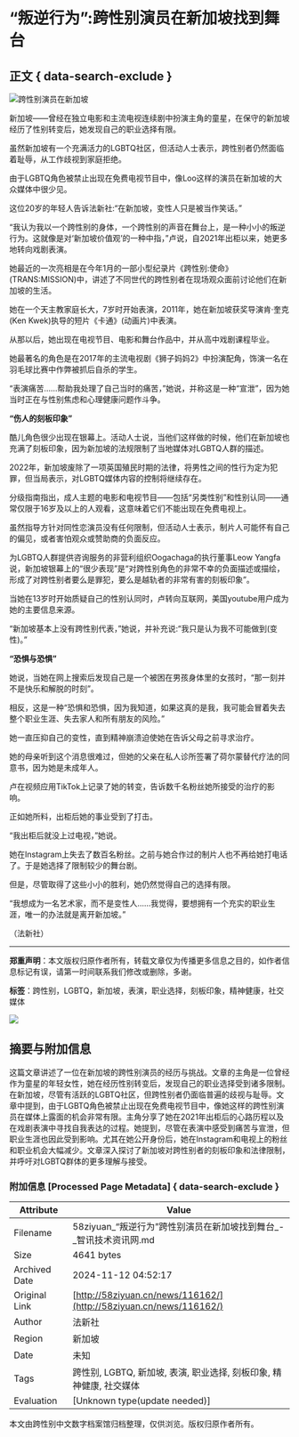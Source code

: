 # “叛逆行为”:跨性别演员在新加坡找到舞台

## 正文 { data-search-exclude }


![跨性别演员在新加坡](http://58ziyuan.cn/file/upload/202404/01/061107591.jpg)

新加坡——曾经在独立电影和主流电视连续剧中扮演主角的童星，在保守的新加坡经历了性别转变后，她发现自己的职业选择有限。

虽然新加坡有一个充满活力的LGBTQ社区，但活动人士表示，跨性别者仍然面临着耻辱，从工作歧视到家庭拒绝。

由于LGBTQ角色被禁止出现在免费电视节目中，像Loo这样的演员在新加坡的大众媒体中很少见。

这位20岁的年轻人告诉法新社:“在新加坡，变性人只是被当作笑话。”

“我认为我以一个跨性别的身体，一个跨性别的声音在舞台上，是一种小小的叛逆行为。这就像是对‘新加坡价值观’的一种中指，”卢说，自2021年出柜以来，她更多地转向戏剧表演。

她最近的一次亮相是在今年1月的一部小型纪录片《跨性别:使命》(TRANS:MISSION)中，讲述了不同世代的跨性别者在现场观众面前讨论他们在新加坡的生活。

她在一个天主教家庭长大，7岁时开始表演，2011年，她在新加坡获奖导演肯·奎克(Ken Kwek)执导的短片《卡通》(动画片)中表演。

从那以后，她出现在电视节目、电影和舞台作品中，并从高中戏剧课程毕业。

她最著名的角色是在2017年的主流电视剧《狮子妈妈2》中扮演配角，饰演一名在羽毛球比赛中作弊被抓后自杀的学生。

“表演痛苦……帮助我处理了自己当时的痛苦，”她说，并称这是一种“宣泄”，因为她当时正在与性别焦虑和心理健康问题作斗争。

**“伤人的刻板印象”**

酷儿角色很少出现在银幕上。活动人士说，当他们这样做的时候，他们在新加坡也充满了刻板印象，因为新加坡的法规限制了当地媒体对LGBTQ人群的描述。

2022年，新加坡废除了一项英国殖民时期的法律，将男性之间的性行为定为犯罪，但当局表示，对LGBTQ媒体内容的控制将继续存在。

分级指南指出，成人主题的电影和电视节目——包括“另类性别”和性别认同——通常仅限于16岁及以上的人观看，这意味着它们不能出现在免费电视上。

虽然指导方针对同性恋演员没有任何限制，但活动人士表示，制片人可能怀有自己的偏见，或者害怕观众或赞助商的负面反应。

为LGBTQ人群提供咨询服务的非营利组织Oogachaga的执行董事Leow Yangfa说，新加坡银幕上的“很少表现”是“对跨性别角色的非常不幸的负面描述或描绘，形成了对跨性别者要么是罪犯，要么是越轨者的非常有害的刻板印象”。

当她在13岁时开始质疑自己的性别认同时，卢转向互联网，美国youtube用户成为她的主要信息来源。

“新加坡基本上没有跨性别代表，”她说，并补充说:“我只是认为我不可能做到(变性)。”

**“恐惧与恐惧”**

她说，当她在网上搜索后发现自己是一个被困在男孩身体里的女孩时，“那一刻并不是快乐和解脱的时刻”。

相反，这是一种“恐惧和恐惧，因为我知道，如果这真的是我，我可能会冒着失去整个职业生涯、失去家人和所有朋友的风险。”

她一直压抑自己的变性，直到精神崩溃迫使她在告诉父母之前寻求治疗。

她的母亲听到这个消息很难过，但她的父亲在私人诊所签署了荷尔蒙替代疗法的同意书，因为她是未成年人。

卢在视频应用TikTok上记录了她的转变，告诉数千名粉丝她所接受的治疗的影响。

正如她所料，出柜后她的事业受到了打击。

“我出柜后就没上过电视，”她说。

她在Instagram上失去了数百名粉丝。之前与她合作过的制片人也不再给她打电话了。于是她选择了限制较少的舞台剧。

但是，尽管取得了这些小小的胜利，她仍然觉得自己的选择有限。

“我想成为一名艺术家，而不是变性人……我觉得，要想拥有一个充实的职业生涯，唯一的办法就是离开新加坡。”

（法新社）

---

**郑重声明**：本文版权归原作者所有，转载文章仅为传播更多信息之目的，如作者信息标记有误，请第一时间联系我们修改或删除，多谢。

**标签**：跨性别，LGBTQ，新加坡，表演，职业选择，刻板印象，精神健康，社交媒体

![](picture/qrcode_tourfresh.jpg)

## 摘要与附加信息

<!-- tcd_abstract -->
这篇文章讲述了一位在新加坡的跨性别演员的经历与挑战。文章的主角是一位曾经作为童星的年轻女性，她在经历性别转变后，发现自己的职业选择受到诸多限制。在新加坡，尽管有活跃的LGBTQ社区，但跨性别者仍面临普遍的歧视与耻辱。文章中提到，由于LGBTQ角色被禁止出现在免费电视节目中，像她这样的跨性别演员在媒体上露面的机会非常有限。主角分享了她在2021年出柜后的心路历程以及在戏剧表演中寻找自我表达的过程。她提到，尽管在表演中感受到痛苦与宣泄，但职业生涯也因此受到影响。尤其在她公开身份后，她在Instagram和电视上的粉丝和职业机会大幅减少。文章深入探讨了新加坡对跨性别者的刻板印象和法律限制，并呼吁对LGBTQ群体的更多理解与接受。
<!-- tcd_abstract_end -->

### 附加信息 [Processed Page Metadata] { data-search-exclude }

| Attribute       | Value                                  |
|-----------------|----------------------------------------|
| Filename        | 58ziyuan_“叛逆行为”跨性别演员在新加坡找到舞台_-_智讯技术资讯网.md                             |
| Size            | 4641 bytes                           |
| Archived Date   | 2024-11-12 04:52:17                             |
| Original Link   | [http://58ziyuan.cn/news/116162/](http://58ziyuan.cn/news/116162/)                       |
| Author          | 法新社                               |
| Region          | 新加坡                               |
| Date            | 未知                                 |
| Tags            | 跨性别, LGBTQ, 新加坡, 表演, 职业选择, 刻板印象, 精神健康, 社交媒体                                 |
| Evaluation            | [Unknown type(update needed)]                                 |
<!-- tcd_table_end -->

本文由跨性别中文数字档案馆归档整理，仅供浏览。版权归原作者所有。
